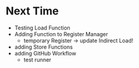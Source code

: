 # Next Time

- Testing Load Function
- Adding Function to Register Manager
    - temporary Register
-> update Indirect Load!
- adding Store Functions
- adding GitHub Workflow
    - test runner